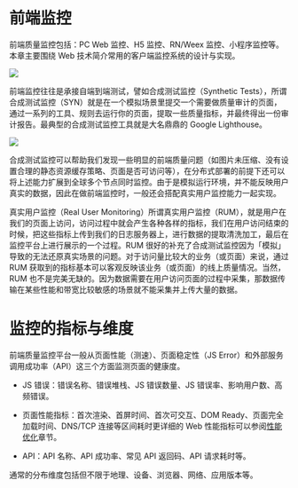 # 前端监控

前端质量监控包括：PC Web 监控、H5 监控、RN/Weex 监控、小程序监控等。本章主要围绕 Web 技术简介常用的客户端监控系统的设计与实现。

![](https://i.postimg.cc/Bvz3c0FW/image.png)

前端监控往往是承接自端到端测试，譬如合成测试监控（Synthetic Tests），所谓合成测试监控（SYN）就是在一个模拟场景里提交一个需要做质量审计的页面，通过一系列的工具、规则去运行你的页面，提取一些质量指标，并最终得出一份审计报告。最典型的合成测试监控工具就是大名鼎鼎的 Google Lighthouse。

![](https://i.postimg.cc/ZRKnptYD/image.png)

合成测试监控可以帮助我们发现一些明显的前端质量问题（如图片未压缩、没有设置合理的静态资源缓存策略、页面是否可访问等），在分布式部署的前提下还可以将上述能力扩展到全球多个节点同时监控。由于是模拟运行环境，并不能反映用户真实的数据，因此在做前端监控时，一般还会搭配真实用户监控能力一起实现。

真实用户监控（Real User Monitoring）所谓真实用户监控（RUM），就是用户在我们的页面上访问，访问过程中就会产生各种各样的指标，我们在用户访问结束的时候，把这些指标上传到我们的日志服务器上，进行数据的提取清洗加工，最后在监控平台上进行展示的一个过程。RUM 很好的补充了合成测试监控因为「模拟」导致的无法还原真实场景的问题。对于访问量比较大的业务（或页面）来说，通过 RUM 获取到的指标基本可以客观反映该业务（或页面）的线上质量情况。当然，RUM 也不是完美无缺的。因为数据需要在用户访问页面的过程中采集，那数据传输在某些性能和带宽比较敏感的场景就不能采集并上传大量的数据。

# 监控的指标与维度

前端质量监控平台一般从页面性能（测速）、页面稳定性（JS Error）和外部服务调用成功率（API）这三个方面监测页面的健康度。

- JS 错误：错误名称、错误堆栈、JS 错误数量、JS 错误率、影响用户数、高频错误。

- 页面性能指标：首次渲染、首屏时间、首次可交互、DOM Ready、页面完全加载时间、DNS/TCP 连接等区间耗时更详细的 Web 性能指标可以参阅[性能优化](https://ngte-web.gitbook.io/i/?性能优化)章节。

- API：API 名称、API 成功率、常见 API 返回码、API 请求耗时等。

通常的分布维度包括但不限于地理、设备、浏览器、网络、应用版本等。
